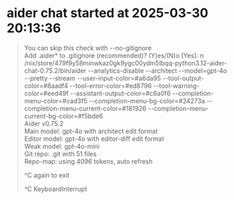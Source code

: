 
# aider chat started at 2025-03-30 20:13:36

> You can skip this check with --no-gitignore  
> Add .aider* to .gitignore (recommended)? (Y)es/(N)o [Yes]: n  
> /nix/store/479f9y58minwkaz0gk9ygc00ydm5lbqq-python3.12-aider-chat-0.75.2/bin/aider --analytics-disable --architect --model=gpt-4o --pretty --stream --user-input-color=#a6da95 --tool-output-color=#8aadf4 --tool-error-color=#ed8796 --tool-warning-color=#eed49f --assistant-output-color=#c6a0f6 --completion-menu-color=#cad3f5 --completion-menu-bg-color=#24273a --completion-menu-current-color=#181926 --completion-menu-current-bg-color=#f5bde6  
> Aider v0.75.2  
> Main model: gpt-4o with architect edit format  
> Editor model: gpt-4o with editor-diff edit format  
> Weak model: gpt-4o-mini  
> Git repo: .git with 51 files  
> Repo-map: using 4096 tokens, auto refresh  
>  
>  
> ^C again to exit  
>  
>  
> ^C KeyboardInterrupt  

